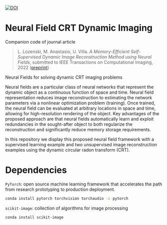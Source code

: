 [![DOI](https://zenodo.org/badge/484778102.svg)](https://zenodo.org/badge/latestdoi/484778102)

# Neural Field CRT Dynamic Imaging

Companion code of journal article

> L. Lozenski, M. Anastasio, U. Villa. _A Memory-Efficient Self-Supervised Dynamic Image Reconstruction Method using Neural Fields_, submitted to IEEE Transactions on Computational Imaging, 2022 ([preprint](https://arxiv.org/abs/2205.05585?context=eess))



Neural Fields for solving dynamic CRT imaging problems

Neural fields are a particular class of neural networks that represent the dynamic object as a continuous function of space and time. Neural field representation reduces image reconstruction to estimating the network parameters via a nonlinear optimization problem (training). Once trained, the neural field can be evaluated at arbitrary locations in space and time, allowing for high-resolution rendering of the object. Key advantages of the proposed approach are that neural fields automatically learn and exploit redundancies in the sought-after object to both regularize the reconstruction and significantly reduce memory storage requirements. 

In this repository we display this proposed neural field framework with a supervised learning example and two unsupervised image reconstruction examples using the dynamic circular radon transform (CRT).


# Dependencies 

`PyTorch`: open source machine learning framework that accelerates the path from research prototyping to production deployment.
```bash
conda install pytorch torchvision torchaudio -c pytorch
```

`scikit-image`: collection of algorithms for image processing
```bash
conda install scikit-image
```
